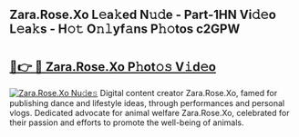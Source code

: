 ## Zara.Rose.Xo L𝚎a𝚔ed N𝚞𝚍e - Part-1HN Vi𝚍𝚎o L𝚎a𝚔s - H𝚘𝚝 O𝚗𝚕yf𝚊ns P𝚑𝚘tos c2GPW

# <h2><a href="http://kf5fok.oniu.top/?m=Zara.Rose.Xo">🔗👉 🔴 Zara.Rose.Xo P𝚑ot𝚘𝚜 V𝚒d𝚎o</a></h2>

[![Zara.Rose.Xo Nu𝚍e𝚜](https://i.imgur.com/0qMVB7G.gif)](http://kf5fok.oniu.top/?m=Zara.Rose.Xo)
Digital content creator Zara.Rose.Xo, famed for publishing dance and lifestyle ideas, through performances and personal vlogs. Dedicated advocate for animal welfare Zara.Rose.Xo, celebrated for their passion and efforts to promote the well-being of animals.  
